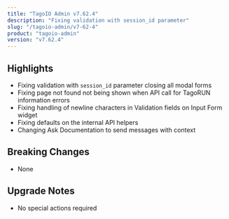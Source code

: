 ```yaml
---
title: "TagoIO Admin v7.62.4"
description: "Fixing validation with session_id parameter"
slug: "/tagoio-admin/v7-62-4"
product: "tagoio-admin"
version: "v7.62.4"
---
```


## Highlights

- Fixing validation with `session_id` parameter closing all modal forms
- Fixing page not found not being shown when API call for TagoRUN information errors
- Fixing handling of newline characters in Validation fields on Input Form widget
- Fixing defaults on the internal API helpers
- Changing Ask Documentation to send messages with context

## Breaking Changes

- None

## Upgrade Notes

- No special actions required
